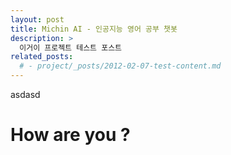 ```yaml
---
layout: post
title: Michin AI - 인공지능 영어 공부 챗봇
description: >
  이거이 프로젝트 테스트 포스트
related_posts:
  # - project/_posts/2012-02-07-test-content.md
---
```


asdasd

# How are you ?

